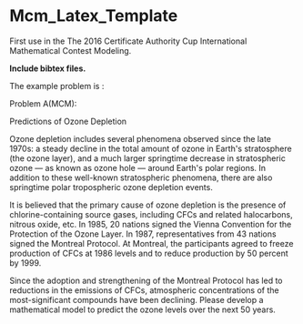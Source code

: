 
Mcm_Latex_Template
==================

First use in the The 2016 Certificate Authority Cup International Mathematical Contest Modeling.

**Include bibtex files.**

The example problem is :

Problem A(MCM):

Predictions of Ozone Depletion

Ozone depletion includes several phenomena observed since the late 1970s: a steady decline in the total amount of ozone in Earth's stratosphere (the ozone layer), and a much larger springtime decrease in stratospheric ozone — as known as ozone hole — around Earth's polar regions. In addition to these well-known stratospheric phenomena, there are also springtime polar tropospheric ozone depletion events.

It is believed that the primary cause of ozone depletion is the presence of chlorine-containing source gases, including CFCs and related halocarbons, nitrous oxide, etc. In 1985, 20 nations signed the Vienna Convention for the Protection of the Ozone Layer. In 1987, representatives from 43 nations signed the Montreal Protocol. At Montreal, the participants agreed to freeze production of CFCs at 1986 levels and to reduce production by 50 percent by 1999.

Since the adoption and strengthening of the Montreal Protocol has led to reductions in the emissions of CFCs, atmospheric concentrations of the most-significant compounds have been declining. Please develop a mathematical model to predict the ozone levels over the next 50 years.